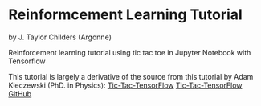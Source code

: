 # Reinformcement Learning Tutorial
by J. Taylor Childers (Argonne)

Reinforcement learning tutorial using tic tac toe in Jupyter Notebook with Tensorflow

This tutorial is largely a derivative of the source from this tutorial by Adam Kleczewski (PhD. in Physics):
[Tic-Tac-TensorFlow](https://adamklecz.wordpress.com/2017/10/30/tic-tac-tensorflow/)
[Tic-Tac-TensorFlow GitHub](https://github.com/adamklec/tic_tac_tensorflow)



